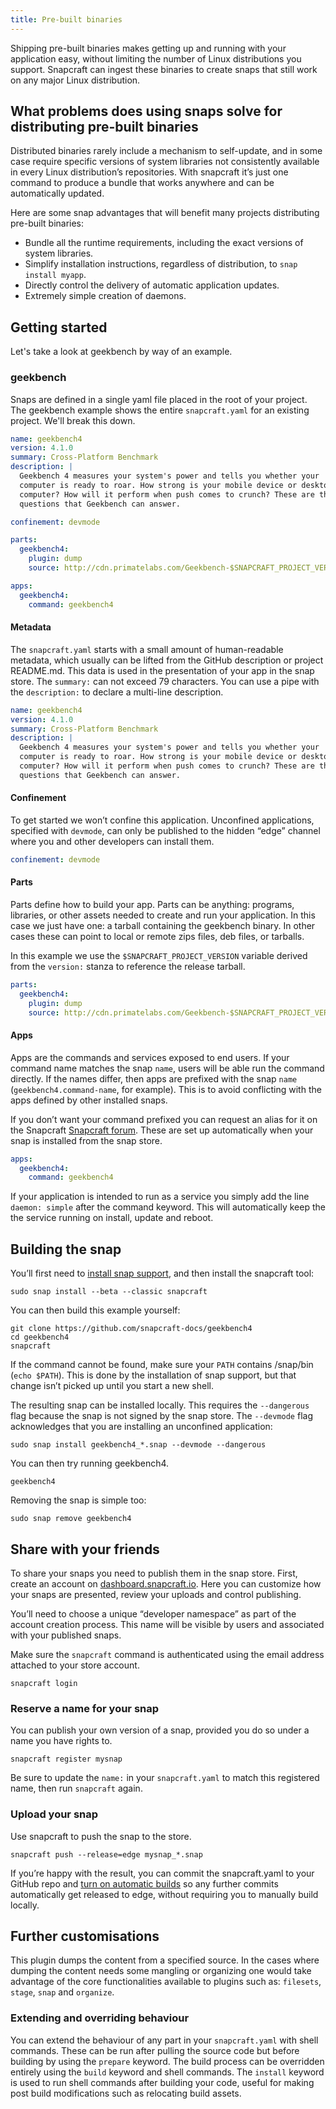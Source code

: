 ```yaml
---
title: Pre-built binaries
---
```


Shipping pre-built binaries makes getting up and running with your application easy, without limiting the number of Linux distributions you support. Snapcraft can ingest these binaries to create snaps that still work on any major Linux distribution.

## What problems does using snaps solve for distributing pre-built binaries

Distributed binaries rarely include a mechanism to self-update, and in some case require specific versions of system libraries not consistently available in every Linux distribution’s repositories. With snapcraft it’s just one command to produce a bundle that works anywhere and can be automatically updated.

Here are some snap advantages that will benefit many projects distributing pre-built binaries:

  * Bundle all the runtime requirements, including the exact versions of system libraries.
  * Simplify installation instructions, regardless of distribution, to `snap install myapp`.
  * Directly control the delivery of automatic application updates.
  * Extremely simple creation of daemons.

## Getting started

Let's take a look at geekbench by way of an example.

### geekbench

Snaps are defined in a single yaml file placed in the root of your project. The geekbench example shows the entire `snapcraft.yaml` for an existing project. We'll break this down.

```yaml
name: geekbench4
version: 4.1.0
summary: Cross-Platform Benchmark
description: |
  Geekbench 4 measures your system's power and tells you whether your
  computer is ready to roar. How strong is your mobile device or desktop
  computer? How will it perform when push comes to crunch? These are the 
  questions that Geekbench can answer.

confinement: devmode

parts:
  geekbench4:
    plugin: dump
    source: http://cdn.primatelabs.com/Geekbench-$SNAPCRAFT_PROJECT_VERSION-Linux.tar.gz

apps:
  geekbench4:
    command: geekbench4
```

#### Metadata

The `snapcraft.yaml` starts with a small amount of human-readable metadata, which usually can be lifted from the GitHub description or project README.md. This data is used in the presentation of your app in the snap store. The `summary:` can not exceed 79 characters. You can use a pipe with the `description:` to declare a multi-line description.

```yaml
name: geekbench4
version: 4.1.0
summary: Cross-Platform Benchmark
description: |
  Geekbench 4 measures your system's power and tells you whether your
  computer is ready to roar. How strong is your mobile device or desktop
  computer? How will it perform when push comes to crunch? These are the 
  questions that Geekbench can answer.
```

#### Confinement

To get started we won’t confine this application. Unconfined applications, specified with `devmode`, can only be published to the hidden “edge” channel where you and other developers can install them.

```yaml
confinement: devmode
```


#### Parts

Parts define how to build your app. Parts can be anything: programs, libraries, or other assets needed to create and run your application. In this case we just have one: a tarball containing the geekbench binary. In other cases these can point to local or remote zips files, deb files, or tarballs.

In this example we use the `$SNAPCRAFT_PROJECT_VERSION` variable derived from the `version:` stanza to reference the release tarball. 

```yaml
parts:
  geekbench4:
    plugin: dump
    source: http://cdn.primatelabs.com/Geekbench-$SNAPCRAFT_PROJECT_VERSION-Linux.tar.gz
```

#### Apps

Apps are the commands and services exposed to end users. If your command name matches the snap `name`, users will be able run the command directly. If the names differ, then apps are prefixed with the snap `name` (`geekbench4.command-name`, for example). This is to avoid conflicting with the apps defined by other installed snaps.

If you don’t want your command prefixed you can request an alias for it on the Snapcraft [Snapcraft forum](https://forum.snapcraft.io). These are set up automatically when your snap is installed from the snap store.

```yaml
apps:
  geekbench4:
    command: geekbench4

```

If your application is intended to run as a service you simply add the line `daemon: simple` after the command keyword. This will automatically keep the the service running on install, update and reboot.

## Building the snap

You’ll first need to [install snap support](https://snapcraft.io/docs/core/install), and then install the snapcraft tool:

```
sudo snap install --beta --classic snapcraft
```

You can then build this example yourself:

```
git clone https://github.com/snapcraft-docs/geekbench4
cd geekbench4
snapcraft
```

If the command cannot be found, make sure your `PATH` contains /snap/bin (`echo $PATH`). This is done by the installation of snap support, but that change isn’t picked up until you start a new shell.

The resulting snap can be installed locally. This requires the `--dangerous` flag because the snap is not signed by the snap store. The `--devmode` flag acknowledges that you are installing an unconfined application:

    sudo snap install geekbench4_*.snap --devmode --dangerous

You can then try running geekbench4.

    geekbench4

Removing the snap is simple too:

    sudo snap remove geekbench4

## Share with your friends

To share your snaps you need to publish them in the snap store. First, create an account on [dashboard.snapcraft.io](https://dashboard.snapcraft.io). Here you can customize how your snaps are presented, review your uploads and control publishing.

You’ll need to choose a unique “developer namespace” as part of the account creation process. This name will be visible by users and associated with your published snaps.

Make sure the `snapcraft` command is authenticated using the email address attached to your store account.
```
snapcraft login
```

### Reserve a name for your snap

You can publish your own version of a snap, provided you do so under a name you have rights to.

```
snapcraft register mysnap
```
Be sure to update the `name:` in your `snapcraft.yaml` to match this registered name, then run `snapcraft` again.

### Upload your snap

Use snapcraft to push the snap to the store.

```
snapcraft push --release=edge mysnap_*.snap
```

If you’re happy with the result, you can commit the snapcraft.yaml to your GitHub repo and [turn on automatic builds](https://build.snapcraft.io) so any further commits automatically get released to edge, without requiring you to manually build locally.

## Further customisations

This plugin dumps the content from a specified source. In the cases where dumping the content needs some mangling or organizing one would take advantage of the core functionalities available to plugins such as: `filesets`, `stage`, `snap` and `organize`.

### Extending and overriding behaviour

You can extend the behaviour of any part in your `snapcraft.yaml` with shell commands. These can be run after pulling the source code but before building by using the `prepare` keyword. The build process can be overridden entirely using the `build` keyword and shell commands. The `install` keyword is used to run shell commands after building your code, useful for making post build modifications such as relocating build assets.

<!--
## Next steps

Congratulations, you have an app in edge ready to share with other developers.

Want to learn more? Continue on to learn how to get your app ready for a wider audience.
-->
